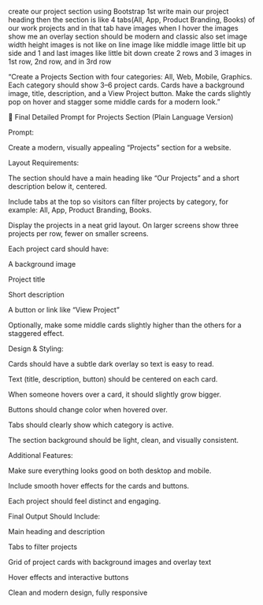 create our project section using Bootstrap 1st write main our project heading then the section is like 4 tabs(All, App, Product Branding, Books) of our work projects and in that tab have images when I hover the images show me an overlay section should be modern and classic also set image width height images is not like on line image like middle image little bit up side and 1 and last images like little bit down create 2 rows and 3 images in 1st row, 2nd row, and in 3rd row


“Create a Projects Section with four categories: All, Web, Mobile, Graphics. Each category should show 3–6 project cards. Cards have a background image, title, description, and a View Project button. Make the cards slightly pop on hover and stagger some middle cards for a modern look.”


🧾 Final Detailed Prompt for Projects Section (Plain Language Version)

Prompt:

Create a modern, visually appealing “Projects” section for a website.

Layout Requirements:

The section should have a main heading like “Our Projects” and a short description below it, centered.

Include tabs at the top so visitors can filter projects by category, for example: All, App, Product Branding, Books.

Display the projects in a neat grid layout. On larger screens show three projects per row, fewer on smaller screens.

Each project card should have:

A background image

Project title

Short description

A button or link like “View Project”

Optionally, make some middle cards slightly higher than the others for a staggered effect.

Design & Styling:

Cards should have a subtle dark overlay so text is easy to read.

Text (title, description, button) should be centered on each card.

When someone hovers over a card, it should slightly grow bigger.

Buttons should change color when hovered over.

Tabs should clearly show which category is active.

The section background should be light, clean, and visually consistent.

Additional Features:

Make sure everything looks good on both desktop and mobile.

Include smooth hover effects for the cards and buttons.

Each project should feel distinct and engaging.

Final Output Should Include:

Main heading and description

Tabs to filter projects

Grid of project cards with background images and overlay text

Hover effects and interactive buttons

Clean and modern design, fully responsive
